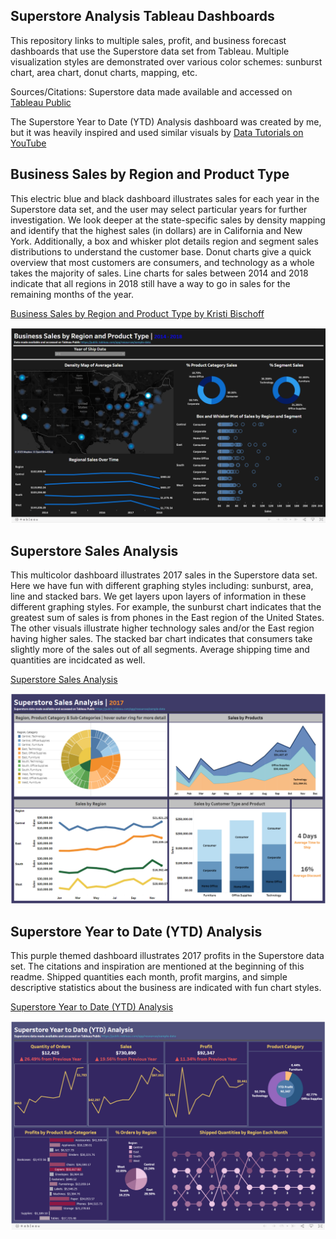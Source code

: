 ## Superstore Analysis Tableau Dashboards
This repository links to multiple sales, profit, and business forecast dashboards that use the Superstore data set from Tableau. Multiple visualization styles are demonstrated over various color schemes: sunburst chart, area chart, donut charts, mapping, etc.

Sources/Citations:
Superstore data made available and accessed on [Tableau Public](https://public.tableau.com/app/resources/sample-data)

The Superstore Year to Date (YTD) Analysis dashboard was created by me, but it was heavily inspired and used similar visuals by [Data Tutorials on YouTube](https://www.youtube.com/watch?v=8V1H69ixWFA)


## Business Sales by Region and Product Type
This electric blue and black dashboard illustrates sales for each year in the Superstore data set, and the user may select particular years for further investigation. We look deeper at the state-specific sales by density mapping and identify that the highest sales (in dollars) are in California and New York. Additionally, a box and whisker plot details region and segment sales distributions to understand the customer base. Donut charts give a quick overview that most customers are consumers, and technology as a whole takes the majority of sales. Line charts for sales between 2014 and 2018 indicate that all regions in 2018 still have a way to go in sales for the remaining months of the year. 

[Business Sales by Region and Product Type by Kristi Bischoff](https://public.tableau.com/app/profile/kristi.bischoff/viz/SalesMapandDistribution/Dashboard1)

![Superstore_blue_dashboard](Superstore_blue.PNG)

## Superstore Sales Analysis
This multicolor dashboard illustrates 2017 sales in the Superstore data set. Here we have fun with different graphing styles including: sunburst, area, line and stacked bars. We get layers upon layers of information in these different graphing styles. For example, the sunburst chart indicates that the greatest sum of sales is from phones in the East region of the United States. The other visuals illustrate higher technology sales and/or the East region having higher sales. The stacked bar chart indicates that consumers take slightly more of the sales out of all segments. Average shipping time and quantities are incidcated as well.

[Superstore Sales Analysis](https://public.tableau.com/app/profile/kristi.bischoff/viz/SuperstoreAnalysisPartII/Dashboard2#1)

![Superstore_blue_dashboard](Superstore_Sales1.PNG)

## Superstore Year to Date (YTD) Analysis
This purple themed dashboard illustrates 2017 profits in the Superstore data set. The citations and inspiration are mentioned at the beginning of this readme. Shipped quantities each month, profit margins, and simple descriptive statistics about the business are indicated with fun chart styles.

[Superstore Year to Date (YTD) Analysis](https://public.tableau.com/app/profile/kristi.bischoff/viz/SalesandProfitForecast_16825564849790/Dashboard1)

![Superstore Year to Date (YTD) Analysis](Superstore_purple.PNG)
